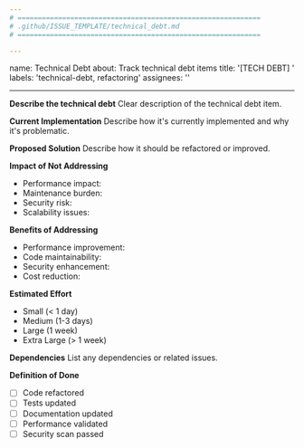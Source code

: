 ```yaml
---
# ============================================================
# .github/ISSUE_TEMPLATE/technical_debt.md
# ============================================================

---
```

name: Technical Debt
about: Track technical debt items
title: '[TECH DEBT] '
labels: 'technical-debt, refactoring'
assignees: ''

---

**Describe the technical debt**
Clear description of the technical debt item.

**Current Implementation**
Describe how it's currently implemented and why it's problematic.

**Proposed Solution**
Describe how it should be refactored or improved.

**Impact of Not Addressing**
- Performance impact:
- Maintenance burden:
- Security risk:
- Scalability issues:

**Benefits of Addressing**
- Performance improvement:
- Code maintainability:
- Security enhancement:
- Cost reduction:

**Estimated Effort**
- Small (< 1 day)
- Medium (1-3 days)
- Large (1 week)
- Extra Large (> 1 week)

**Dependencies**
List any dependencies or related issues.

**Definition of Done**
- [ ] Code refactored
- [ ] Tests updated
- [ ] Documentation updated
- [ ] Performance validated
- [ ] Security scan passed